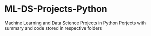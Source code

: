 # ML-DS-Projects-Python
Machine Learning and Data Science Projects in Python
Porjects with summary and code stored in respective folders
